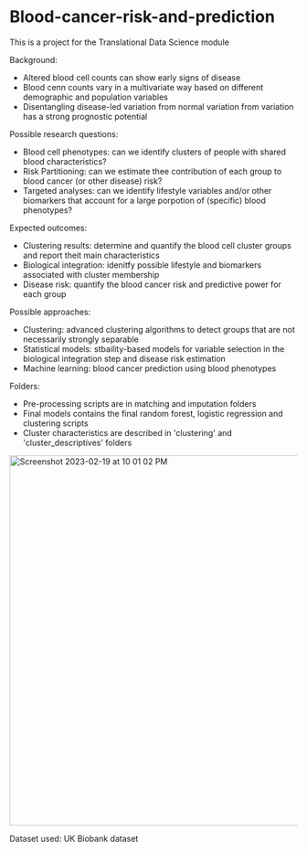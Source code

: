 # Blood-cancer-risk-and-prediction
This is a project for the Translational Data Science module

Background:
- Altered blood cell counts can show early signs of disease
- Blood cenn counts vary in a multivariate way based on different demographic and population variables 
- Disentangling disease-led variation from normal variation from variation has a strong prognostic potential 


Possible research questions: 
- Blood cell phenotypes: can we identify clusters of people with shared blood characteristics?
- Risk Partitioning: can we estimate thee contribution of each group to blood cancer (or other disease) risk?
- Targeted analyses: can we identify lifestyle variables and/or other biomarkers that account for a large porpotion of (specific) blood phenotypes?


Expected outcomes: 
- Clustering results: determine and quantify the blood cell cluster groups and report theit main characteristics
- Biological integration: idenitfy possible lifestyle and biomarkers associated with cluster membership
- Disease risk: quantify the blood cancer risk and predictive power for each group


Possible approaches:
- Clustering: advanced clustering algorithms to detect groups that are not necessarily strongly separable
- Statistical models: stbaility-based models for variable selection in the biological integration step and disease risk estimation
- Machine learning: blood cancer prediction using blood phenotypes

Folders:
- Pre-processing scripts are in matching and imputation folders
- Final models contains the final random forest, logistic regression and clustering scripts
- Cluster characteristics are described in 'clustering' and 'cluster_descriptives' folders

<img width="648" alt="Screenshot 2023-02-19 at 10 01 02 PM" src="https://user-images.githubusercontent.com/111628669/219977741-8ae477e1-973a-4af8-bbf7-0b99954e5ba3.png">

Dataset used: UK Biobank dataset
